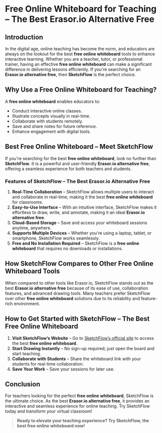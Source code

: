 # Free Online Whiteboard for Teaching – The Best Erasor.io Alternative Free

## Introduction

In the digital age, online teaching has become the norm, and educators are always on the lookout for the best **free online whiteboard** tools to enhance interactive learning. Whether you are a teacher, tutor, or professional trainer, having an effective **free online whiteboard** can make a significant difference in delivering lessons efficiently. If you're searching for an **Erasor.io alternative free**, then **SketchFlow** is the perfect choice.

## Why Use a Free Online Whiteboard for Teaching?

A **free online whiteboard** enables educators to:
- Conduct interactive online classes.
- Illustrate concepts visually in real-time.
- Collaborate with students remotely.
- Save and share notes for future reference.
- Enhance engagement with digital tools.

## Best Free Online Whiteboard – Meet SketchFlow

If you're searching for the best **free online whiteboard**, look no further than **SketchFlow**. It is a powerful and user-friendly **Erasor.io alternative free**, offering a seamless experience for both teachers and students.

### Features of SketchFlow – The Best Erasor.io Alternative Free

1. **Real-Time Collaboration** – SketchFlow allows multiple users to interact and collaborate in real-time, making it the best **free online whiteboard** for classrooms.
2. **Easy-to-Use Interface** – With an intuitive interface, SketchFlow makes it effortless to draw, write, and annotate, making it an ideal **Erasor.io alternative free**.
3. **Cloud-Based Storage** – Save and access your whiteboard sessions anytime, anywhere.
4. **Supports Multiple Devices** – Whether you're using a laptop, tablet, or smartphone, SketchFlow works seamlessly.
5. **Free and No Installation Required** – SketchFlow is a **free online whiteboard** that requires no downloads or installations.

## How SketchFlow Compares to Other Free Online Whiteboard Tools

When compared to other tools like Erasor.io, SketchFlow stands out as the best **Erasor.io alternative free** because of its ease of use, collaboration features, and advanced drawing tools. Many teachers prefer SketchFlow over other **free online whiteboard** solutions due to its reliability and feature-rich environment.

## How to Get Started with SketchFlow – The Best Free Online Whiteboard

1. **Visit SketchFlow’s Website** – Go to [SketchFlow’s official site](#) to access the best **free online whiteboard**.
2. **Start Drawing Instantly** – No sign-up required; just open the board and start teaching.
3. **Collaborate with Students** – Share the whiteboard link with your students for real-time collaboration.
4. **Save Your Work** – Save your sessions for later use.

## Conclusion

For teachers looking for the perfect **free online whiteboard**, SketchFlow is the ultimate choice. As the best **Erasor.io alternative free**, it provides an interactive and seamless experience for online teaching. Try SketchFlow today and transform your virtual classroom!

> **Ready to elevate your teaching experience? Try SketchFlow, the best free online whiteboard now!**

